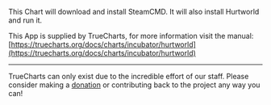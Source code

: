This Chart will download and install SteamCMD. It will also install Hurtworld and run it.

This App is supplied by TrueCharts, for more information visit the manual: [https://truecharts.org/docs/charts/incubator/hurtworld](https://truecharts.org/docs/charts/incubator/hurtworld)

---

TrueCharts can only exist due to the incredible effort of our staff.
Please consider making a [donation](https://truecharts.org/docs/about/sponsor) or contributing back to the project any way you can!
